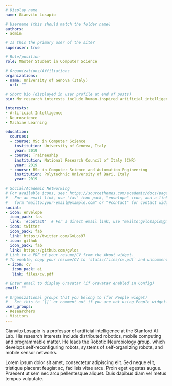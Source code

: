 ```yaml
---
# Display name
name: Gianvito Losapio

# Username (this should match the folder name)
authors:
- admin

# Is this the primary user of the site?
superuser: true

# Role/position
role: Master Student in Computer Science

# Organizations/Affiliations
organizations:
- name: University of Genova (Italy)
  url: ""

# Short bio (displayed in user profile at end of posts)
bio: My research interests include human-inspired artificial intelligence

interests:
- Artificial Intelligence
- Neuroscience
- Machine Learning

education:
  courses:
  - course: MSc in Computer Science
    institution: University of Genova, Italy
    year: 2019
  - course: Traineeship
    institution: National Research Council of Italy (CNR)
    year: 2019
  - course: BSc in Computer Science and Automation Engineering
    institution: Polytechnic University of Bari, Italy
    year: 2019

# Social/Academic Networking
# For available icons, see: https://sourcethemes.com/academic/docs/page-builder/#icons
#   For an email link, use "fas" icon pack, "envelope" icon, and a link in the
#   form "mailto:your-email@example.com" or "#contact" for contact widget.
social:
- icon: envelope
  icon_pack: fas
  link: '#contact'  # For a direct email link, use "mailto:gvlosapio@gmail.com".
- icon: twitter
  icon_pack: fab
  link: https://twitter.com/GvLos97
- icon: github
  icon_pack: fab
  link: https://github.com/gvlos
# Link to a PDF of your resume/CV from the About widget.
# To enable, copy your resume/CV to `static/files/cv.pdf` and uncomment the lines below.
 - icon: cv
   icon_pack: ai
   link: files/cv.pdf

# Enter email to display Gravatar (if Gravatar enabled in Config)
email: ""

# Organizational groups that you belong to (for People widget)
#   Set this to `[]` or comment out if you are not using People widget.
user_groups:
- Researchers
- Visitors
---
```


Gianvito Losapio is a professor of artificial intelligence at the Stanford AI Lab. His research interests include distributed robotics, mobile computing and programmable matter. He leads the Robotic Neurobiology group, which develops self-reconfiguring robots, systems of self-organizing robots, and mobile sensor networks.

Lorem ipsum dolor sit amet, consectetur adipiscing elit. Sed neque elit, tristique placerat feugiat ac, facilisis vitae arcu. Proin eget egestas augue. Praesent ut sem nec arcu pellentesque aliquet. Duis dapibus diam vel metus tempus vulputate.
